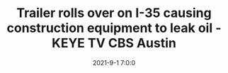 ---
"title": "Trailer rolls over on I-35 causing construction equipment to leak oil - KEYE TV CBS Austin"
"date": "2021-9-1 7:0:0"
"feed_name": "GOOGLENEWSCONSTRUCTION"
"feed_website": "https://news.google.com/search?q=construction%2Bincident&hl=en-US&gl=US&ceid=US:en"
"feed_rss": "https://news.google.com/rss/search?q=construction%2Bincident&hl=en-US&gl=US&ceid=US:en"
"link": "https://cbsaustin.com/news/local/trailer-rolls-over-on-i-35-causing-construction-equipment-to-leak-oil"
"file": "_posts/2021-1-1-f9488f2915518f8ebc71c06a97708cbce1199176.md"
"accident": "1"
"drilling": "1"
"dead": "0"
"injured": "0"
---